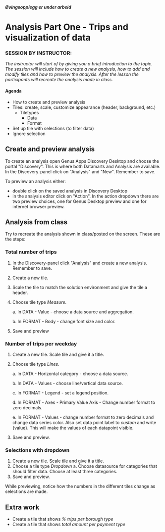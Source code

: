 
**_Øvingsopplegg er under arbeid_**

# Analysis Part One - Trips and visualization of data

### SESSION BY INSTRUCTOR: 
_The instructor will start of by giving you a brief introduction to the topic. The session will include how to create a new analysis, how to add and modify tiles and how to preview the analysis. After the lesson the participants will recreate the analysis made in class._

#### Agenda 

- How to create and preview analysis
- Tiles: create, scale, customize appearance (header, background, etc.)
	- Tiletypes
		- Data
		- Format 
- Set up tile with selections (to filter data)
- Ignore selection

## Create and preview analysis

To create an analysis open Genus Apps Discovery Desktop and choose the portal "Discovery". This is where both Datamarts and Analysis are available. In the Discovery-panel click on "Analysis" and "New". Remember to save.  

To preview an analysis either: 

- double click on the saved analysis in Discovery Desktop
- in the analysis editor click on "Action". In the action dropdown there are two preview choices, one for Genus Desktop preview and one for internet browser preview.   

## Analysis from class

Try to recreate the analysis shown in class/posted on the screen. 
These are the steps: 

### Total number of trips

1. In the Discovery-panel click "Analysis" and create a new analysis. Remember to save.  

2. Create a new tile.

3. Scale the tile to match the solution environment and give the tile a header.

4. Choose tile type _Measure_.
	
    a. In DATA - Value - choose a data source and aggregation. 
	
    b. In FORMAT - Body - change font size and color.

5. Save and preview 

### Number of trips per weekday

1. Create a new tile. Scale tile and give it a title. 

2. Choose tile type _Lines_.

    a. In DATA - Horizontal category - choose a data source.

    b. In DATA - Values - choose line/vertical data source.

    c. In FORMAT - Legend - set a legend position.

    d. In FORMAT - Axes - Primary Value Axis - Change number format to zero decimals.

    e. In FORMAT - Values - change number format to zero decimals and change data series color. Also set data point label to _custom_ and write {value}. This will make the values of each datapoint visible. 

3. Save and preview. 

### Selections with dropdown

1. Create a new tile. Scale tile and give it a title. 
2. Choose a tile type _Dropdown_
	a. Choose datasource for categories that should filter data. Choose at least three categories. 
3. Save and preview. 

While previewing, notice how the numbers in the different tiles change as selections are made. 

## Extra work 

- Create a tile that shows _% trips per borough type_ 
- Create a tile that shows _total amount per payment type_

